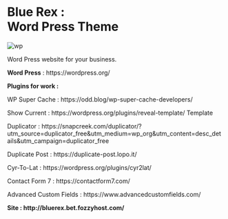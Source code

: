 <h1><strong>Blue Rex : </strong> <br>Word Press Theme</h1>

<p>
	<img src="https://i.ibb.co/Th2Cg6S/wpbaner.png" alt="wp">
</p>

<p>Word Press website for your business.</p>

<p><strong>Word Press</strong> : https://wordpress.org/</p>

<p><strong>Plugins for work : </strong><p> 


	
<p>WP Super Cache : https://odd.blog/wp-super-cache-developers/</p>

<p>Show Current : https://wordpress.org/plugins/reveal-template/ Template</p>

<p>Duplicator : https://snapcreek.com/duplicator/?utm_source=duplicator_free&utm_medium=wp_org&utm_content=desc_details&utm_campaign=duplicator_free</p>

<p>Duplicate Post : https://duplicate-post.lopo.it/</p>

<p>Cyr-To-Lat : https://wordpress.org/plugins/cyr2lat/</p>

<p>Contact Form 7 : https://contactform7.com/</p>

<p>Advanced Custom Fields : https://www.advancedcustomfields.com/</p>


<p><strong>Site : http://bluerex.bet.fozzyhost.com/ </strong><p> 


